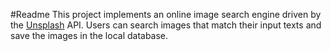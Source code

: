 #Readme
This project implements an online image search engine driven by the [Unsplash](https://unsplash.com) API. 
Users can search images that match their input texts and save the images in the local database.


